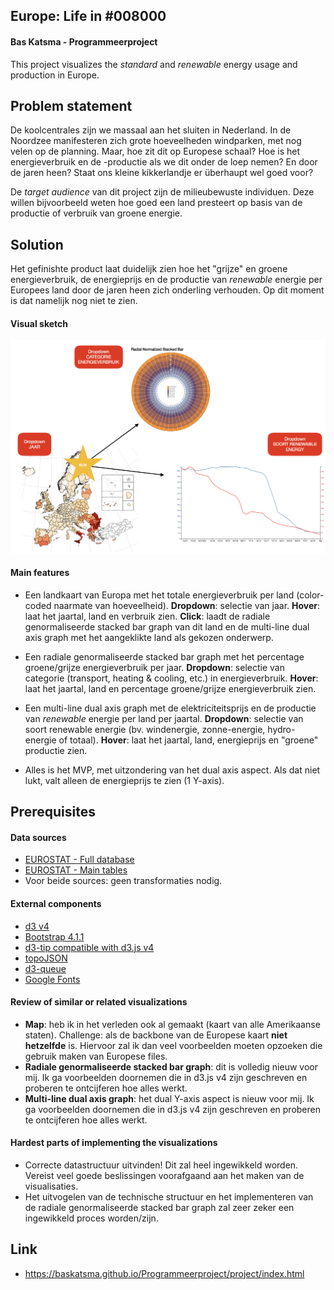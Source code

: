 ## Europe: Life in \#008000
#### Bas Katsma - Programmeerproject
This project visualizes the *standard* and *renewable* energy usage and production in Europe.

## Problem statement
De koolcentrales zijn we massaal aan het sluiten in Nederland. In de Noordzee manifesteren zich grote hoeveelheden windparken, met nog velen op de planning. Maar, hoe zit dit op Europese schaal? Hoe is het energieverbruik en de -productie als we dit onder de loep nemen? En door de jaren heen? Staat ons kleine kikkerlandje er überhaupt wel goed voor?

De *target audience* van dit project zijn de milieubewuste individuen. Deze willen bijvoorbeeld weten hoe goed een land presteert op basis van de productie of verbruik van groene energie.

## Solution
Het gefinishte product laat duidelijk zien hoe het "grijze" en groene energieverbruik, de energieprijs en de productie van *renewable* energie per Europees land door de jaren heen zich onderling verhouden. Op dit moment is dat namelijk nog niet te zien.

#### Visual sketch
![Sketch](https://github.com/baskatsma/Programmeerproject/blob/master/docs/sketches_v3.png)

#### Main features
- Een landkaart van Europa met het totale energieverbruik per land (color-coded naarmate van hoeveelheid).
**Dropdown**: selectie van jaar.
**Hover**: laat het jaartal, land en verbruik zien.
**Click**: laadt de radiale genormaliseerde stacked bar graph van dit land en de multi-line dual axis graph met het aangeklikte land als gekozen onderwerp.

- Een radiale genormaliseerde stacked bar graph met het percentage groene/grijze energieverbruik per jaar.
**Dropdown**: selectie van categorie (transport, heating & cooling, etc.) in energieverbruik.
**Hover**: laat het jaartal, land en percentage groene/grijze energieverbruik zien.

- Een multi-line dual axis graph met de elektriciteitsprijs en de productie van *renewable* energie per land per jaartal.
**Dropdown**: selectie van soort renewable energie (bv. windenergie, zonne-energie, hydro-energie of totaal).
**Hover**: laat het jaartal, land, energieprijs en "groene" productie zien.

- Alles is het MVP, met uitzondering van het dual axis aspect. Als dat niet lukt, valt alleen de energieprijs te zien (1 Y-axis).

## Prerequisites
#### Data sources
- [EUROSTAT - Full database](http://ec.europa.eu/eurostat/web/energy/data/database)
- [EUROSTAT - Main tables](http://ec.europa.eu/eurostat/web/energy/data/main-tables)
- Voor beide sources: geen transformaties nodig.

#### External components
- [d3 v4](https://d3js.org)
- [Bootstrap 4.1.1](http://getbootstrap.com)
- [d3-tip compatible with d3.js v4](https://github.com/VACLab/d3-tip)
- [topoJSON](https://github.com/topojson/topojson)
- [d3-queue](https://github.com/d3/d3-queue)
- [Google Fonts](https://fonts.google.com)

#### Review of similar or related visualizations
- **Map**: heb ik in het verleden ook al gemaakt (kaart van alle Amerikaanse staten). Challenge: als de backbone van de Europese kaart **niet hetzelfde** is. Hiervoor zal ik dan veel voorbeelden moeten opzoeken die gebruik maken van Europese files.
- **Radiale genormaliseerde stacked bar graph**: dit is volledig nieuw voor mij. Ik ga voorbeelden doornemen die in d3.js v4 zijn geschreven en proberen te ontcijferen hoe alles werkt.
- **Multi-line dual axis graph**: het dual Y-axis aspect is nieuw voor mij. Ik ga voorbeelden doornemen die in d3.js v4 zijn geschreven en proberen te ontcijferen hoe alles werkt.

#### Hardest parts of implementing the visualizations
- Correcte datastructuur uitvinden! Dit zal heel ingewikkeld worden. Vereist veel goede beslissingen voorafgaand aan het maken van de visualisaties.
- Het uitvogelen van de technische structuur en het implementeren van de radiale genormaliseerde stacked bar graph zal zeer zeker een ingewikkeld proces worden/zijn.


## Link
- https://baskatsma.github.io/Programmeerproject/project/index.html
